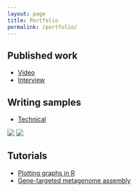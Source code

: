 ```yaml
---
layout: page
title: Portfolio
permalink: /portfolio/
---
```


## Published work 
* [Video](http://greatlakesecho.org/2015/06/10/microbes-at-53-year-old-coal-mine-fire-could-fight-pollution/) 
* [Interview](https://icer.msu.edu/about/announcements/icer-student-highlights-taylor-dunivin)

## Writing samples
* [Technical](dunivint.github.io/assets/technical.pdf)

 <img src="{{ site.baseurl }}/assets/technical.pdf">
 <img src="{{ site.baseurl }}/assets/interview.pdf">

## Tutorials
* [Plotting graphs in R](https://github.com/dunivint/ggplot2_tutorial/blob/master/GSW_tutorial.md)
* [Gene-targeted metagenome assembly](https://github.com/edamame-course/Xander/blob/master/Xander.md)
